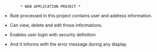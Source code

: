             * WEB APPLICATION PROJECT *

* Rule processed in this project contains user and address information. 

* Can view, delete and edit those informations.

* Enables user login with security definition

* And it informs with the error message during any display.





